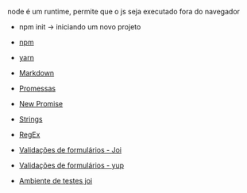 node é um runtime, permite que o js seja executado fora do navegador

* npm init -> iniciando um novo projeto </br>


* [npm](https://docs.npmjs.com/)
* [yarn](https://yarnpkg.com/)
* [Markdown](https://www.markdownguide.org/getting-started/)
* [Promessas](https://www.alura.com.br/artigos/async-await-no-javascript-o-que-e-e-quando-usar)
* [New Promise](https://cursos.alura.com.br/course/nodejs-criando-biblioteca/task/97389)
* [Strings](https://developer.mozilla.org/pt-BR/docs/Web/JavaScript/Reference/Global_Objects/String#)
* [RegEx](https://developer.mozilla.org/pt-BR/docs/Web/JavaScript/Reference/Global_Objects/RegExp)
* [Validações de formulários - Joi](https://joi.dev/api/?v=17.6.0)
* [Validações de formulários - yup](https://www.npmjs.com/package/yup)
* [Ambiente de testes joi](https://joi.dev/tester/)